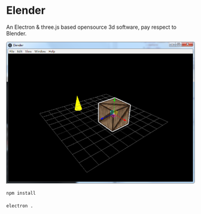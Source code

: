 # Elender
An Electron &amp; three.js based opensource 3d software, pay respect to Blender.

<img src="https://github.com/gonnavis/Elender/blob/master/other/screen_shot.png">

```bash
npm install

electron .
```
